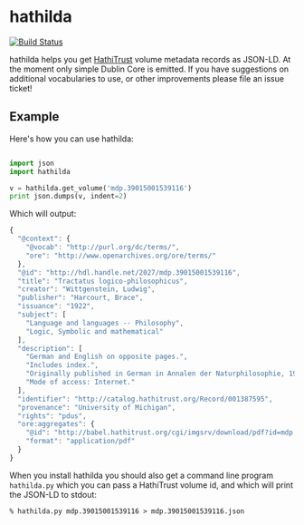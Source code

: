 # hathilda

[![Build Status](https://travis-ci.org/umd-mith/hathilda.svg)](http://travis-ci.org/umd-mith/hathilda)

hathilda helps you get [HathiTrust](http://www.hathitrust.org/home) volume
metadata records as JSON-LD. At the moment only simple Dublin Core is 
emitted. If you have suggestions on additional vocabularies to use, or 
other improvements please file an issue ticket!

## Example

Here's how you can use hathilda:

```python

import json
import hathilda

v = hathilda.get_volume('mdp.39015001539116')
print json.dumps(v, indent=2)
```

Which will output:

```javascript
{
  "@context": {
    "@vocab": "http://purl.org/dc/terms/",
    "ore": "http://www.openarchives.org/ore/terms/"
  },
  "@id": "http://hdl.handle.net/2027/mdp.39015001539116",
  "title": "Tractatus logico-philosophicus",
  "creator": "Wittgenstein, Ludwig",
  "publisher": "Harcourt, Brace",
  "issuance": "1922",
  "subject": [
    "Language and languages -- Philosophy",
    "Logic, Symbolic and mathematical"
  ],
  "description": [
    "German and English on opposite pages.",
    "Includes index.",
    "Originally published in German in Annalen der Naturphilosophie, 1921 under title: Logisch-Philosophische Abhandlung.",
    "Mode of access: Internet."
  ],
  "identifier": "http://catalog.hathitrust.org/Record/001387595",
  "provenance": "University of Michigan",
  "rights": "pdus",
  "ore:aggregates": {
    "@id": "http://babel.hathitrust.org/cgi/imgsrv/download/pdf?id=mdp.39015001539116;orient=0;size=100",
    "format": "application/pdf"
  }
}
```

When you install hathilda you should also get a command line program 
`hathilda.py` which you can pass a HathiTrust volume id, and which will
print the JSON-LD to stdout:

    % hathilda.py mdp.39015001539116 > mdp.39015001539116.json
